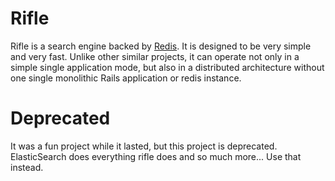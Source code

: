 # Rifle

Rifle is a search engine backed by [Redis](www.redis.io). It is designed to be very simple and very fast.
Unlike other similar projects, it can operate not only in a simple single application mode, but also in a
distributed architecture without one single monolithic Rails application or redis instance.

# Deprecated

It was a fun project while it lasted, but this project is deprecated. 
ElasticSearch does everything rifle does and so much more... Use that instead.
